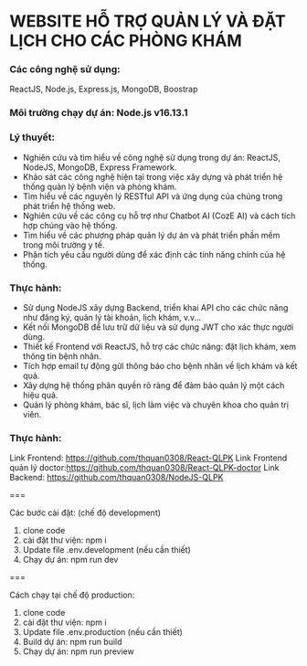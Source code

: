# WEBSITE HỖ TRỢ QUẢN LÝ VÀ ĐẶT LỊCH CHO CÁC PHÒNG KHÁM

### Các công nghệ sử dụng:

ReactJS, Node.js, Express.js, MongoDB, Boostrap

### Môi trường chạy dự án: Node.js v16.13.1

### Lý thuyết:

-   Nghiên cứu và tìm hiểu về công nghệ sử dụng trong dự án: ReactJS, NodeJS, MongoDB, Express Framework.
-   Khảo sát các công nghệ hiện tại trong việc xây dựng và phát triển hệ thống quản lý bệnh viện và phòng khám.
-   Tìm hiểu về các nguyên lý RESTful API và ứng dụng của chúng trong phát triển hệ thống web.
-   Nghiên cứu về các công cụ hỗ trợ như Chatbot AI (CozE AI) và cách tích hợp chúng vào hệ thống.
-   Tìm hiểu về các phương pháp quản lý dự án và phát triển phần mềm trong môi trường y tế.
-   Phân tích yêu cầu người dùng để xác định các tính năng chính của hệ thống.

### Thực hành:

-   Sử dụng NodeJS xây dựng Backend, triển khai API cho các chức năng như đăng ký, quản lý tài khoản, lịch khám, v.v...
-   Kết nối MongoDB để lưu trữ dữ liệu và sử dụng JWT cho xác thực người dùng.
-   Thiết kế Frontend với ReactJS, hỗ trợ các chức năng: đặt lịch khám, xem thông tin bệnh nhân.
-   Tích hợp email tự động gửi thông báo cho bệnh nhân về lịch khám và kết quả.
-   Xây dựng hệ thống phân quyền rõ ràng để đảm bảo quản lý một cách hiệu quả.
-   Quản lý phòng khám, bác sĩ, lịch làm việc và chuyên khoa cho quản trị viên.

### Thực hành:

Link Frontend: https://github.com/thquan0308/React-QLPK
Link Frontend quản lý doctor:https://github.com/thquan0308/React-QLPK-doctor
Link Backend: https://github.com/thquan0308/NodeJS-QLPK

===

Các bước cài đặt: (chế độ development)

1. clone code
2. cài đặt thư viện: npm i
3. Update file .env.development (nếu cần thiết)
4. Chạy dự án: npm run dev

===

Cách chạy tại chế độ production:

1. clone code
2. cài đặt thư viện: npm i
3. Update file .env.production (nếu cần thiết)
4. Build dự án: npm run build
5. Chạy dự án: npm run preview
